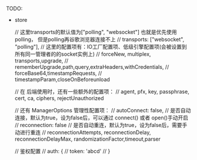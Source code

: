 TODO:
- store




  // 这里transports的默认值为["polling", "websocket"] 也就是优先使用polling， 但是polling再谷歌浏览器连接不上
  // transports: ["websocket", "polling"],
  // 这里的配置项有：IO工厂配置项、低级引擎配置项(会被设置到所有同一管理者的的socket实例上)
  // forceNew, multiplex, transports,upgrade,
  // rememberUpgrade,path,query,extraHeaders,withCredentials,
  // forceBase64,timestampRequests,
  // timestampParam,closeOnBeforeunload

  // 在 后端使用时，还有一些额外的配置项：
  // agent, pfx, key, passphrase, cert, ca, ciphers, rejectUnauthorized

  // 还有 ManagerOptions 管理性配置项：
  // autoConnect: false, // 是否自动连接，默认为true，设为false后，可以通过 connect() 或者 open()手动开启
  // reconnection: false // 是否自动重连，默认为true，设为false后，需要手动进行重连
  // reconnectionAttempts, reconnectionDelay, reconnectionDelayMax, randomizationFactor,timeout,parser

  // 鉴权配置
  // auth: {
  //   token: 'abcd'
  // }